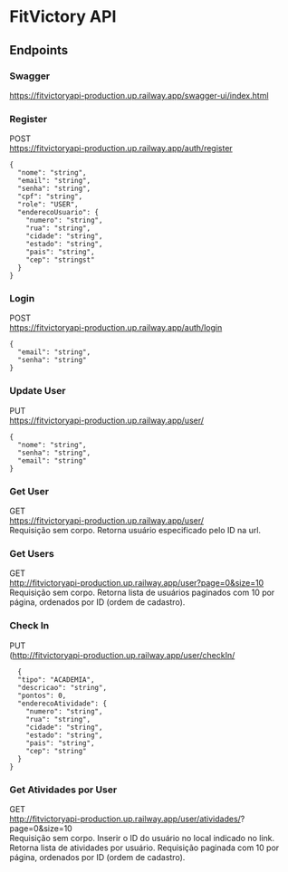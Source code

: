 ﻿# FitVictory API

 ## Endpoints

 ### Swagger
https://fitvictoryapi-production.up.railway.app/swagger-ui/index.html  

### Register
POST  
https://fitvictoryapi-production.up.railway.app/auth/register   
```console
{
  "nome": "string",
  "email": "string",
  "senha": "string",
  "cpf": "string",
  "role": "USER",
  "enderecoUsuario": {
    "numero": "string",
    "rua": "string",
    "cidade": "string",
    "estado": "string",
    "pais": "string",
    "cep": "stringst"
  }
}
```

### Login
POST  
https://fitvictoryapi-production.up.railway.app/auth/login     
```console
{
  "email": "string",
  "senha": "string"
}
```

### Update User
PUT  
https://fitvictoryapi-production.up.railway.app/user/<IdUsuario>    
```console
{
  "nome": "string",
  "senha": "string",
  "email": "string"
}
```

### Get User
GET  
https://fitvictoryapi-production.up.railway.app/user/<IdUsuario>  
Requisição sem corpo. Retorna usuário especificado pelo ID na url.  

### Get Users
GET  
http://fitvictoryapi-production.up.railway.app/user?page=0&size=10    
Requisição sem corpo. Retorna lista de usuários paginados com 10 por página, ordenados por ID (ordem de cadastro).

### Check In
PUT  
(http://fitvictoryapi-production.up.railway.app/user/checkIn/<IdUsuario>    
```console
  {
  "tipo": "ACADEMIA",
  "descricao": "string",
  "pontos": 0,
  "enderecoAtividade": {
    "numero": "string",
    "rua": "string",
    "cidade": "string",
    "estado": "string",
    "pais": "string",
    "cep": "string"
  }
}
```

### Get Atividades por User
GET  
http://fitvictoryapi-production.up.railway.app/user/atividades/<IdUsuario>?page=0&size=10    
Requisição sem corpo. Inserir o ID do usuário no local indicado no link. Retorna lista de atividades por usuário. Requisição paginada com 10 por página, ordenados por ID (ordem de cadastro).
